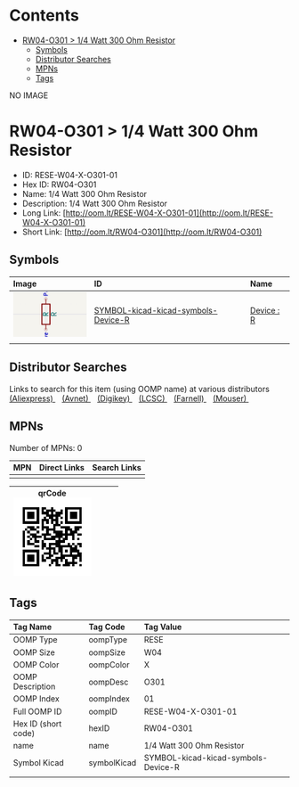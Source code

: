 



Contents
========

* [RW04-O301 > 1/4 Watt 300 Ohm Resistor](#rw04-o301--14-watt-300-ohm-resistor)
	* [Symbols](#symbols)
	* [Distributor Searches](#distributor-searches)
	* [MPNs](#mpns)
	* [Tags](#tags)
  
NO IMAGE  
# RW04-O301 > 1/4 Watt 300 Ohm Resistor

- ID: RESE-W04-X-O301-01
- Hex ID: RW04-O301
- Name: 1/4 Watt 300 Ohm Resistor
- Description: 1/4 Watt 300 Ohm Resistor
- Long Link: [http://oom.lt/RESE-W04-X-O301-01](http://oom.lt/RESE-W04-X-O301-01)
- Short Link: [http://oom.lt/RW04-O301](http://oom.lt/RW04-O301)

## Symbols
  

|Image|ID|Name|
| :--- | :--- | :--- |
|[![](https://raw.githubusercontent.com/oomlout/oomlout_OOMP_eda_V2/main/SYMBOL/kicad/kicad-symbols/Device/R/image_140.png)](https://github.com/oomlout/oomlout_OOMP_eda_V2/tree/main/SYMBOL/kicad/kicad-symbols/Device/R/)|[SYMBOL-kicad-kicad-symbols-Device-R](https://github.com/oomlout/oomlout_OOMP_eda_V2/tree/main/SYMBOL/kicad/kicad-symbols/Device/R/)|[Device : R](https://github.com/oomlout/oomlout_OOMP_eda_V2/tree/main/SYMBOL/kicad/kicad-symbols/Device/R/)|
||||

## Distributor Searches
  
Links to search for this item (using OOMP name) at various distributors  
[(Aliexpress) ](https://www.aliexpress.com/wholesale?SearchText=11171/4+Watt+300+Ohm+Resistor)&nbsp;&nbsp;&nbsp;[(Avnet) ](https://www.avnet.com/shop/us/search/1/4+Watt+300+Ohm+Resistor)&nbsp;&nbsp;&nbsp;[(Digikey) ](https://www.digikey.co.uk/en/products/result?s=1/4+Watt+300+Ohm+Resistor)&nbsp;&nbsp;&nbsp;[(LCSC) ](https://www.lcsc.com/search?q=1/4+Watt+300+Ohm+Resistor)&nbsp;&nbsp;&nbsp;[(Farnell) ](https://uk.farnell.com/search?st=1/4+Watt+300+Ohm+Resistor)&nbsp;&nbsp;&nbsp;[(Mouser) ](https://www.mouser.com/c/?q=1/4+Watt+300+Ohm+Resistor)&nbsp;&nbsp;&nbsp;
## MPNs
  
Number of MPNs: 0  

|MPN|Direct Links|Search Links|
| :--- | :--- | :--- |
||||
  

|qrCode<br>[![](https://raw.githubusercontent.com/oomlout/oomlout_OOMP_parts_V2/main/RESE/W04/X/O301/01/qrCode_140.png)](https://github.com/oomlout/oomlout_OOMP_parts_V2/tree/main/RESE/W04/X/O301/01/qrCode.png)||||
| :---: | :---: | :---: | :---: |

## Tags
  

|Tag Name|Tag Code|Tag Value|
| :--- | :--- | :--- |
|OOMP Type|oompType|RESE|
|OOMP Size|oompSize|W04|
|OOMP Color|oompColor|X|
|OOMP Description|oompDesc|O301|
|OOMP Index|oompIndex|01|
|Full OOMP ID|oompID|RESE-W04-X-O301-01|
|Hex ID (short code)|hexID|RW04-O301|
|name|name|1/4 Watt 300 Ohm Resistor|
|Symbol Kicad|symbolKicad|SYMBOL-kicad-kicad-symbols-Device-R|
||||
